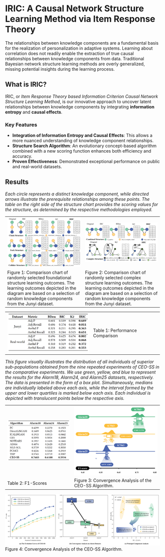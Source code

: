 # IRIC: A Causal Network Structure Learning Method via Item Response Theory

The relationships between knowledge components are a fundamental basis for the realization of personalization in adaptive systems. Learning about correlation does not readily enable the extraction of true causal relationships between knowledge components from data. Traditional Bayesian network structure learning methods are overly generalized, missing potential insights during the learning process.

## What is IRIC?

IRIC, or *Item Response Theory based Information Criterion Causal Network Structure Learning Method*, is our innovative approach to uncover latent relationships between knowledge components by integrating **information entropy** and **causal effects**.

### Key Features

- **Integration of Information Entropy and Causal Effects**: This allows a more nuanced understanding of knowledge component relationships.
- **Structure Search Algorithm**: An evolutionary concept-based algorithm combined with a new scoring function enhances both efficiency and accuracy.
- **Proven Effectiveness**: Demonstrated exceptional performance on public and real-world datasets.

## Results
*Each circle represents a distinct knowledge component, while directed arrows illustrate the prerequisite relationships among these points. The table on the right side of the structure chart provides the scoring values for the structure, as determined by the respective methodologies employed.*
<table>
  <tr>
    <td>
      <img src="README_figure/foundational_struture.PNG" width="500"/>
    </td>
    <td>
      <img src="README_figure/complex_structure.PNG" width="500"/>
    </td>
  </tr>
  <tr>
    <td>
      Figure 1: Comparison chart of randomly selected foundational structure learning outcomes. The learning outcomes depicted in the diagram are based on a selection of random knowledge components from the Junyi dataset.
    </td>
    <td>
      Figure 2: Comparison chart of randomly selected complex structure learning outcomes. The learning outcomes depicted in the diagram are based on a selection of random knowledge components from the Junyi dataset.
    </td>
  </tr>
</table>

<table>
  <tr>
    <td>
      <img src="README_figure/Performance_Comparison.PNG" width="300"/>
    </td>
    <td>
      Table 1: Performance Comparison
    </td>
  </tr>
</table>

*This figure visually illustrates the distribution of all individuals of superior sub-populations obtained from the nine repeated experiments of CEO-SS in the comparative experiments. We use green, yellow, and blue to represent the results for the Alarm18, Alarm24, and Alarm25 datasets, respectively. The data is presented in the form of a box plot. Simultaneously, medians are individually labeled above each axis, while the interval formed by the upper and lower quartiles is marked below each axis. Each individual is depicted with translucent points below the respective axis.*

<table>
  <tr>
    <td>
      <img src="README_figure/F1_Scores.PNG" width="300"/>
    </td>
    <td>
      <img src="README_figure/Convergence_Analysis.PNG" width="300"/>
    </td>
  </tr>
  <tr>
    <td>
      Table 2: F1-Scores
    </td>
    <td>
      Figure 3: Convergence Analysis of the CEO-SS Algorithm.
    </td>
  </tr>
</table>

<table>
  <tr>
      <img src="README_figure/Convergence_Analysis1.PNG" width="1000"/>
   </tr> 
   <tr>
      Figure 4: Convergence Analysis of the CEO-SS Algorithm.
  </tr>
</table>


